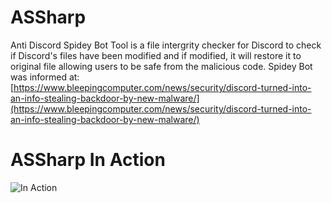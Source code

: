 # ASSharp
 Anti Discord Spidey Bot Tool is a file intergrity checker for Discord to check if Discord's files have been modified and if modified, it will restore it to original file allowing users to be safe from the malicious code. Spidey Bot was informed at: [https://www.bleepingcomputer.com/news/security/discord-turned-into-an-info-stealing-backdoor-by-new-malware/](https://www.bleepingcomputer.com/news/security/discord-turned-into-an-info-stealing-backdoor-by-new-malware/)

# ASSharp In Action
![In Action](https://i.imgur.com/OQsECbS.gif)
